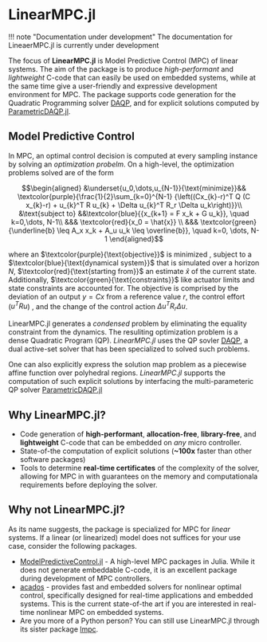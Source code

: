 # LinearMPC.jl

!!! note "Documentation under development"
    The documentation for LineaerMPC.jl is currently under development

The focus of **LinearMPC.jl** is Model Predictive Control (MPC) of linear systems. The aim of the package is to produce _high-performant_ and _lightweight_ C-code that can easily be used on embedded systems, while at the same time give a user-friendly and expressive development environment for MPC. The package supports code generation for the Quadratic Programming solver [DAQP](https://github.com/darnstrom/daqp), and for explicit solutions computed by [ParametricDAQP.jl](https://github.com/darnstrom/ParametricDAQP.jl).

## Model Predictive Control 
In MPC, an optimal control decision is computed at every sampling instance by solving an _optimization probelm_. On a high-level, the optimization problems solved are of the form

```math
\begin{aligned}
        &\underset{u_0,\dots,u_{N-1}}{\text{minimize}}&& \textcolor{purple}{\frac{1}{2}\sum_{k=0}^{N-1} {\left((Cx_{k}-r)^T Q (C x_{k}-r) + u_{k}^T R u_{k} + \Delta u_{k}^T R_r \Delta u_k\right)}}\\
        &\text{subject to} &&\textcolor{blue}{{x_{k+1} = F x_k + G u_k}}, \quad k=0,\dots, N-1\\
        &&& \textcolor{red}{x_0 = \hat{x}} \\
        &&& \textcolor{green}{\underline{b} \leq A_x x_k + A_u u_k  \leq \overline{b}}, \quad k=0, \dots, N-1
\end{aligned}
```
where an $\textcolor{purple}{\text{objective}}$ is minimized , subject to a $\textcolor{blue}{\text{dynamical system}}$ that is simulated over a horizon $N$, $\textcolor{red}{\text{starting from}}$ an estimate $\hat{x}$ of the current state. Additionally, $\textcolor{green}{\text{constraints}}$ like actuator limits and state constraints are accounted for. The objective is comprised by the deviation of an output $y= Cx$ from a reference value $r$, the control effort ($u^T R u$) , and the change of the control action $\Delta u^T R_r \Delta u$. 

LinearMPC.jl generates a _condensed_ problem by eliminating the equality constraint from the dynamics. The resuliting optimization problem is a dense Quadratic Program (QP). *LinearMPC.jl* uses the QP sovler [DAQP](https://github.com/darnstrom/daqp), a dual active-set solver that has been specialized to solved such problems.

One can also explicitly express the solution map problem as a piecewise affine function over polyhedral regions. *LinearMPC.jl* supports the computation of such explicit solutions by interfacing the multi-parameteric QP solver [ParametricDAQP.jl](https://github.com/darnstrom/ParametricDAQP.jl.)

## Why LinearMPC.jl? 
* Code generation of **high-performant**, **allocation-free**, **library-free**, and **lightweight** C-code that can be embedded on _any_ micro controller. 
* State-of-the computation of explicit solutions (**~100x** faster than other software packages)  
* Tools to determine **real-time certificates** of the complexity of the solver, allowing for MPC in with guarantees on the memory and computationala requirements before deploying the solver.

## Why not LinearMPC.jl? 
As its name suggests, the package is specialized for MPC for _linear_ systems. If a linear (or linearized) model does not suffices for your use case, consider the following packages.
* [ModelPredictiveControl.jl](https://github.com/JuliaControl/ModelPredictiveControl.jl) - A high-level MPC packages in Julia. While it does not generate embeddable C-code, it is an excellent package during development of MPC controllers. 
* [acados](https://github.com/acados/acados) - provides fast and embedded solvers for nonlinear optimal control, specifically designed for real-time applications and embedded systems. This is the current state-of-the art if you are interested in real-time nonlinear MPC on embedded systems. 
* Are you more of a Python person? You can still use LinearMPC.jl through its sister package [lmpc](https://github.com/darnstrom/lmpc).
